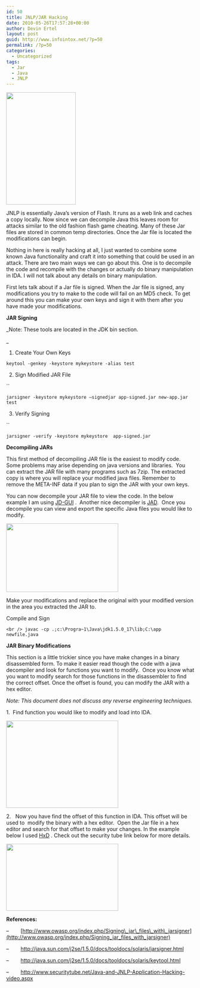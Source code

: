 ```yaml
---
id: 50
title: JNLP/JAR Hacking
date: 2010-05-26T17:57:28+00:00
author: Devin Ertel
layout: post
guid: http://www.infointox.net/?p=50
permalink: /?p=50
categories:
  - Uncategorized
tags:
  - Jar
  - Java
  - JNLP
---
```

[<img class="alignright  size-medium wp-image-51" title="Java" src="http://www.infointox.net/wp-content/uploads/2010/05/Java-Evil-Edition-orfjackal_net-lores-e1274829730525-186x300.png" alt="" width="186" height="300" srcset="http://www.infointox.net/wp-content/uploads/2010/05/Java-Evil-Edition-orfjackal_net-lores-e1274829730525-186x300.png 186w, http://www.infointox.net/wp-content/uploads/2010/05/Java-Evil-Edition-orfjackal_net-lores-e1274829730525.png 288w" sizes="(max-width: 186px) 100vw, 186px" />](http://www.infointox.net/wp-content/uploads/2010/05/Java-Evil-Edition-orfjackal_net-lores.png)
  
JNLP is essentially Java&#8217;s version of Flash. It runs as a web link and caches a copy locally. Now since we can decompile Java this leaves room for attacks similar to the old fashion flash game cheating. Many of these Jar files are stored in common temp directories. Once the Jar file is located the modifications can begin.

Nothing in here is really hacking at all, I just wanted to combine some known Java functionality and craft it into something that could be used in an attack. There are two main ways we can go about this. One is to decompile the code and recompile with the changes or actually do binary manipulation in IDA. I will not talk about any details on binary manipulation.

First lets talk about if a Jar file is signed. When the Jar file is signed, any modifications you try to make to the code will fail on an MD5 check. To get around this you can make your own keys and sign it with them after you have made your modifications.

**JAR Signing**

_Note: These tools are located in the JDK bin section.
  
_ 

1. Create Your Own Keys

 `keytool -genkey -keystore mykeystore -alias test`

2. Sign Modified JAR File
  
 ``

 `jarsigner -keystore mykeystore –signedjar app-signed.jar new-app.jar test`

3. Verify Signing
  
 ``

 `jarsigner -verify -keystore mykeystore  app-signed.jar`

**Decompiling JARs**

This first method of decompiling JAR file is the easiest to modify code.  Some problems may arise depending on java versions and libraries.  You can extract the JAR file with many programs such as 7zip. The extracted copy is where you will replace your modified java files. Remember to remove the META-INF data if you plan to sign the JAR with your own keys.

You can now decompile your JAR file to view the code. In the below example I am using <a title="http://java.decompiler.free.fr/" href="http://java.decompiler.free.fr/" target="_blank">JD-GUI</a> .  Another nice decompiler is <a title="JAD" href="http://www.varaneckas.com/jad" target="_blank">JAD</a>.  Once you decompile you can view and export the specific Java files you would like to modify.

[<img class="aligncenter size-medium wp-image-53" title="jdgui" src="http://www.infointox.net/wp-content/uploads/2010/05/jdgui-300x183.png" alt="" width="300" height="183" srcset="http://www.infointox.net/wp-content/uploads/2010/05/jdgui-300x183.png 300w, http://www.infointox.net/wp-content/uploads/2010/05/jdgui.png 977w" sizes="(max-width: 300px) 100vw, 300px" />](http://www.infointox.net/wp-content/uploads/2010/05/jdgui.png)

Make your modifications and replace the original with your modified version in the area you extracted the JAR to.

Compile and Sign
  
`<br />
javac -cp .;c:\Progra~1\Java\jdk1.5.0_17\lib;C:\app newfile.java`

**JAR Binary Modifications**

This section is a little trickier since you have make changes in a binary disassembled form. To make it easier read though the code with a java decompiler and look for functions you want to modify.  Once you know what you want to modify search for those functions in the disassembler to find the correct offset. Once the offset is found, you can modify the JAR with a hex editor.

_Note: This document does not discuss any reverse engineering techniques._ 

1.  Find function you would like to modify and load into IDA.

[<img class="aligncenter size-medium wp-image-54" title="idajar" src="http://www.infointox.net/wp-content/uploads/2010/05/idajar-300x233.png" alt="" width="300" height="233" srcset="http://www.infointox.net/wp-content/uploads/2010/05/idajar-300x233.png 300w, http://www.infointox.net/wp-content/uploads/2010/05/idajar.png 705w" sizes="(max-width: 300px) 100vw, 300px" />](http://www.infointox.net/wp-content/uploads/2010/05/idajar.png)

2.   Now you have find the offset of this function in IDA. This offset will be used to  modify the binary with a hex editor.  Open the Jar file in a hex editor and search for that offset to make your changes. In the example below I used <a title="http://mh-nexus.de/en/hxd" href="http://mh-nexus.de/en/hxd" target="_blank">HxD</a> . Check out the security tube link below for more details.

[<img class="aligncenter size-medium wp-image-55" title="hexedit" src="http://www.infointox.net/wp-content/uploads/2010/05/hexedit-300x179.png" alt="" width="300" height="179" srcset="http://www.infointox.net/wp-content/uploads/2010/05/hexedit-300x179.png 300w, http://www.infointox.net/wp-content/uploads/2010/05/hexedit.png 977w" sizes="(max-width: 300px) 100vw, 300px" />](http://www.infointox.net/wp-content/uploads/2010/05/hexedit.png)

**References:**

&#8211;        [http://www.owasp.org/index.php/Signing\_jar\_files\_with\_jarsigner](http://www.owasp.org/index.php/Signing_jar_files_with_jarsigner)

&#8211;        <http://java.sun.com/j2se/1.5.0/docs/tooldocs/solaris/jarsigner.html>

&#8211;        <http://java.sun.com/j2se/1.5.0/docs/tooldocs/solaris/keytool.html>

&#8211;        <a title="http://www.securitytube.net/Java-and-JNLP-Application-Hacking-video.aspx" href="http://www.securitytube.net/Java-and-JNLP-Application-Hacking-video.aspx" target="_blank">http://www.securitytube.net/Java-and-JNLP-Application-Hacking-video.aspx</a>